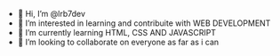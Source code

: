 - 👋 Hi, I’m @lrb7dev
- 👀 I’m interested in learning and contribuite with WEB DEVELOPMENT
- 🌱 I’m currently learning HTML, CSS AND JAVASCRIPT
- :checkered_flag: I’m looking to collaborate on everyone as far as i can


<!---
lrb7dev/lrb7dev is a ✨ special ✨ repository because its `README.md` (this file) appears on your GitHub profile.
You can click the Preview link to take a look at your changes.
--->
